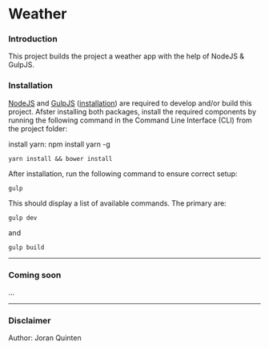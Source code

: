 Weather
=======

### Introduction

This project builds the project a weather app with the help of NodeJS & GulpJS.


### Installation

[NodeJS](https://nodejs.org/) and [GulpJS](http://gulpjs.com/) ([installation](https://github.com/gulpjs/gulp/blob/master/docs/getting-started.md)) are required to develop and/or build this project. Afster installing both packages, install the required components by running the following command in the Command Line Interface (CLI) from the project folder:

  install yarn: npm install yarn -g

    yarn install && bower install

After installation, run the following command to ensure correct setup:

    gulp

This should display a list of available commands. The primary are:

    gulp dev

and

    gulp build



---

### Coming soon

...

---

### Disclaimer

Author: Joran Quinten
